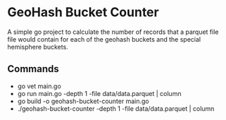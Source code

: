 # GeoHash Bucket Counter

A simple go project to calculate the number of records that a parquet file file would contain for
each of the geohash buckets and the special hemisphere buckets.

## Commands

* go vet main.go
* go run main.go -depth 1 -file data/data.parquet | column
* go build -o geohash-bucket-counter main.go
* ./geohash-bucket-counter -depth 1 -file data/data.parquet | column
